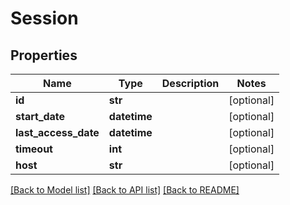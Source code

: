 # Session

## Properties
Name | Type | Description | Notes
------------ | ------------- | ------------- | -------------
**id** | **str** |  | [optional] 
**start_date** | **datetime** |  | [optional] 
**last_access_date** | **datetime** |  | [optional] 
**timeout** | **int** |  | [optional] 
**host** | **str** |  | [optional] 

[[Back to Model list]](../README.md#documentation-for-models) [[Back to API list]](../README.md#documentation-for-api-endpoints) [[Back to README]](../README.md)


